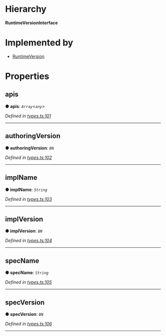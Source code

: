 

# Hierarchy

**RuntimeVersionInterface**

# Implemented by

* [RuntimeVersion](../classes/_rpc_runtimeversion_.runtimeversion.md)

# Properties

<a id="apis"></a>

##  apis

**● apis**: *`Array`<`any`>*

*Defined in [types.ts:101](https://github.com/polkadot-js/api/blob/4a22a43/packages/types/src/types.ts#L101)*

___
<a id="authoringversion"></a>

##  authoringVersion

**● authoringVersion**: *`BN`*

*Defined in [types.ts:102](https://github.com/polkadot-js/api/blob/4a22a43/packages/types/src/types.ts#L102)*

___
<a id="implname"></a>

##  implName

**● implName**: *`String`*

*Defined in [types.ts:103](https://github.com/polkadot-js/api/blob/4a22a43/packages/types/src/types.ts#L103)*

___
<a id="implversion"></a>

##  implVersion

**● implVersion**: *`BN`*

*Defined in [types.ts:104](https://github.com/polkadot-js/api/blob/4a22a43/packages/types/src/types.ts#L104)*

___
<a id="specname"></a>

##  specName

**● specName**: *`String`*

*Defined in [types.ts:105](https://github.com/polkadot-js/api/blob/4a22a43/packages/types/src/types.ts#L105)*

___
<a id="specversion"></a>

##  specVersion

**● specVersion**: *`BN`*

*Defined in [types.ts:106](https://github.com/polkadot-js/api/blob/4a22a43/packages/types/src/types.ts#L106)*

___

